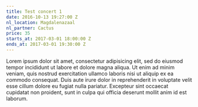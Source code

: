 ```yaml
---
title: Test concert 1
date: 2016-10-13 19:27:00 Z
nl_location: Magdalenazaal
nl_partner: Cactus
price: 35
starts_at: 2017-03-01 18:00:00 Z
ends_at: 2017-03-01 19:30:00 Z
---
```


Lorem ipsum dolor sit amet, consectetur adipisicing elit, sed do eiusmod tempor incididunt ut labore et dolore magna aliqua. Ut enim ad minim veniam, quis nostrud exercitation ullamco laboris nisi ut aliquip ex ea commodo consequat. Duis aute irure dolor in reprehenderit in voluptate velit esse cillum dolore eu fugiat nulla pariatur. Excepteur sint occaecat cupidatat non proident, sunt in culpa qui officia deserunt mollit anim id est laborum.
